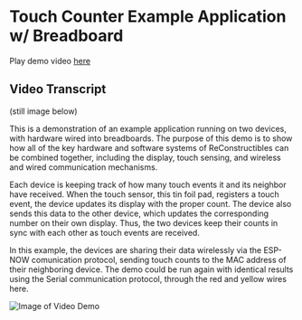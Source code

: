 # Touch Counter Example Application w/ Breadboard

Play demo video [here](./breadboard-touch-counter-demo.mp4)

## Video Transcript
(still image below)

This is a demonstration of an example application running on two devices, with hardware wired into breadboards.
The purpose of this demo is to show how all of the key hardware and software systems of ReConstructibles can be combined together, including the display, touch sensing, and wireless and wired communication mechanisms.

Each device is keeping track of how many touch events it and its neighbor have received.
When the touch sensor, this tin foil pad, registers a touch event, the device updates its display with the proper count.
The device also sends this data to the other device, which updates the corresponding number on their own display.
Thus, the two devices keep their counts in sync with each other as touch events are received.

In this example, the devices are sharing their data wirelessly via the ESP-NOW comunication protocol, sending touch counts to the MAC address of their neighboring device.
The demo could be run again with identical results using the Serial communication protocol, through the red and yellow wires here.

![Image of Video Demo](./breadboard-touch-count-demo.png)
